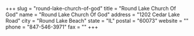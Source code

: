 +++
slug = "round-lake-church-of-god"
title = "Round Lake Church Of God"
name = "Round Lake Church Of God"
address = "1202 Cedar Lake Road"
city = "Round Lake Beach"
state = "IL"
postal = "60073"
website = ""
phone = "847-546-3971"
fax = ""
+++
